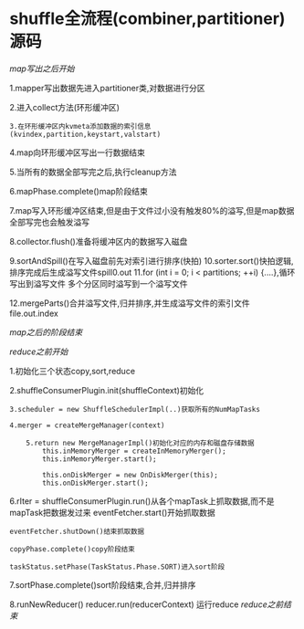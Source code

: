 # shuffle全流程(combiner,partitioner)源码
*map写出之后开始*

1.mapper写出数据先进入partitioner类,对数据进行分区

2.进入collect方法(环形缓冲区)

    3.在环形缓冲区内kvmeta添加数据的索引信息(kvindex,partition,keystart,valstart)
    
4.map向环形缓冲区写出一行数据结束

5.当所有的数据全部写完之后,执行cleanup方法

6.mapPhase.complete()map阶段结束

7.map写入环形缓冲区结束,但是由于文件过小没有触发80%的溢写,但是map数据全部写完也会触发溢写

8.collector.flush()准备将缓冲区内的数据写入磁盘

9.sortAndSpill()在写入磁盘前先对索引进行排序(快拍)
    10.sorter.sort()快拍逻辑,排序完成后生成溢写文件spill0.out
    11.for (int i = 0; i < partitions; ++i) {....},循环写出到溢写文件
    多个分区同时溢写到一个溢写文件

12.mergeParts()合并溢写文件,归并排序,并生成溢写文件的索引文件file.out.index

*map之后的阶段结束*

*reduce之前开始*

1.初始化三个状态copy,sort,reduce

2.shuffleConsumerPlugin.init(shuffleContext)初始化

    3.scheduler = new ShuffleSchedulerImpl(..)获取所有的NumMapTasks

    4.merger = createMergeManager(context)

        5.return new MergeManagerImpl()初始化对应的内存和磁盘存储数据
            this.inMemoryMerger = createInMemoryMerger();
            this.inMemoryMerger.start();
            
            this.onDiskMerger = new OnDiskMerger(this);
            this.onDiskMerger.start();

6.rIter = shuffleConsumerPlugin.run()从各个mapTask上抓取数据,而不是mapTask把数据发过来
    eventFetcher.start()开始抓取数据

    eventFetcher.shutDown()结束抓取数据

    copyPhase.complete()copy阶段结束

    taskStatus.setPhase(TaskStatus.Phase.SORT)进入sort阶段


7.sortPhase.complete()sort阶段结束,合并,归并排序

8.runNewReducer()
     reducer.run(reducerContext)
     运行reduce
*reduce之前结束*        
